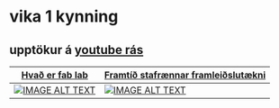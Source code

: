 # vika 1 kynning

## upptökur á [youtube rás](https://www.youtube.com/@svavarkonn)

| [Hvað er fab lab](https://www.youtube.com/watch?v=Reh_BANSsoU&t=53s) | [Framtíð stafrænnar framleiðslutækni](https://youtu.be/pBxBbAHINrU?si=aMiSLWYj90nrpgw9) |
|----|------|
| [![IMAGE ALT TEXT](https://i.ytimg.com/vi/Reh_BANSsoU/hqdefault.jpg?sqp=-oaymwE2CNACELwBSFXyq4qpAygIARUAAIhCGAFwAcABBvABAfgB_gmAAtAFigIMCAAQARhyIF4oQzAP&rs=AOn4CLBG3Lf6lTrPgccLewMOrq4vbXnwDw)](https://youtu.be/Reh_BANSsoU?si=VynZ4bx18fHepMBU) | [![IMAGE ALT TEXT](https://i.ytimg.com/an_webp/pBxBbAHINrU/mqdefault_6s.webp?du=3000&sqp=CMDL460G&rs=AOn4CLDj1TvjtJABUgwrPZUVBgL19ipp_g)](https://youtu.be/Reh_BANSsoU?si=VynZ4bx18fHepMBU) |




 



